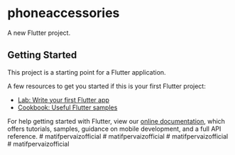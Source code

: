 # phoneaccessories

A new Flutter project.

## Getting Started

This project is a starting point for a Flutter application.

A few resources to get you started if this is your first Flutter project:

- [Lab: Write your first Flutter app](https://flutter.dev/docs/get-started/codelab)
- [Cookbook: Useful Flutter samples](https://flutter.dev/docs/cookbook)

For help getting started with Flutter, view our
[online documentation](https://flutter.dev/docs), which offers tutorials,
samples, guidance on mobile development, and a full API reference.
#   m a t i f p e r v a i z o f f i c i a l  
 #   m a t i f p e r v a i z o f f i c i a l  
 #   m a t i f p e r v a i z o f f i c i a l  
 #   m a t i f p e r v a i z o f f i c i a l  
 